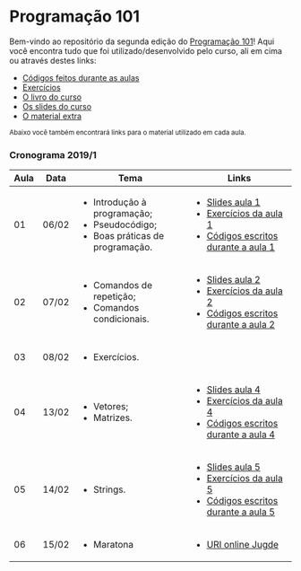 # Programação 101
Bem-vindo ao repositório da segunda edição do [Programação 101](http://programacao101.com)! Aqui você encontra tudo que foi utilizado/desenvolvido pelo curso, ali em cima ou através destes links:

- [Códigos feitos durante as aulas](./Códigos)
- [Exercícios](./Exercícios)
- [O livro do curso](./Livro)
- [Os slides do curso](./Slides)
- [O material extra](./Material-extra)

<sub>Abaixo você também encontrará links para o material utilizado em cada aula.</sub>

### Cronograma 2019/1


| Aula | Data | Tema | Links |
|------|------|------|-------|
| 01 | 06/02 | <ul><li>Introdução à programação;</li><li>Pseudocódigo;</li><li>Boas práticas de programação.</li></ul> | <ul><li>[Slides aula 1]</li><li>[Exercícios da aula 1]</li><li>[Códigos escritos durante a aula 1]</li></ul>  |
| 02 | 07/02 | <ul><li>Comandos de repetição;</li><li>Comandos condicionais.</li></ul> | <ul><li>[Slides aula 2]</li><li>[Exercícios da aula 2]</li><li>[Códigos escritos durante a aula 2]</li></ul> |
| 03 | 08/02 | <ul><li>Exercícios.</li></ul> | |
| 04 | 13/02 | <ul><li>Vetores;</li><li>Matrizes.</li></ul> |<ul><li>[Slides aula 4]</li><li>[Exercícios da aula 4]</li><li>[Códigos escritos durante a aula 4]</li></ul> |
| 05 | 14/02 | <ul><li>Strings.</li></ul> |<ul><li>[Slides aula 5]</li><li>[Exercícios da aula 5]</li><li>[Códigos escritos durante a aula 5]</li></ul> |
| 06 | 15/02 | <ul><li>Maratona</li></ul> |<ul><li>[URI online Jugde](https://www.urionlinejudge.com.br/judge/en/login)</li></ul>|

[Livro do curso]:./Livro/Introdu%C3%A7%C3%A3o%20%C3%A0%20Programa%C3%A7%C3%A3o.pdf
[Material Extra]:./Material-extra
[Slides aula 1]:./Slides/aula1
[Exercícios da aula 1]:./Exercícios/aula1
[Códigos escritos durante a aula 1]:./Códigos/aula1
[Slides aula 2]:./Slides/aula2
[Exercícios da aula 2]:./Exercícios/aula2
[Códigos escritos durante a aula 2]:./Códigos/aula2
[Slides aula 4]:./Slides/aula4
[Exercícios da aula 4]:./Exercícios/aula4
[Códigos escritos durante a aula 4]:./Códigos/aula4
[Slides aula 5]:./Slides/aula5
[Exercícios da aula 5]:./Exercícios/aula5
[Códigos escritos durante a aula 5]:./Códigos/aula5
